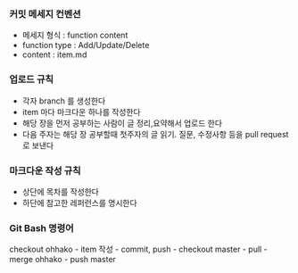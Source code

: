 ### 커밋 메세지 컨벤션
- 메세지 형식  :  function content
- function type  :  Add/Update/Delete
- content  : item.md

### 업로드 규칙
- 각자 branch 를 생성한다
- item 마다 마크다운 하나를 작성한다
- 해당 장을 먼저 공부하는 사람이 글 정리,요약해서 업로드 한다
- 다음 주자는 해당 장 공부할때 첫주자의 글 읽기. 질문, 수정사항 등을 pull request로 보낸다

### 마크다운 작성 규칙
- 상단에 목차를 작성한다
- 하단에 참고한 레퍼런스를 명시한다

### Git Bash 명령어
checkout ohhako - item 작성 - commit, push - checkout master - pull - merge ohhako - push master
